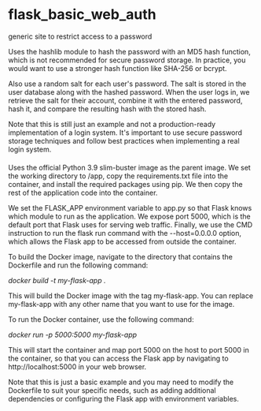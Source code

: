 # flask_basic_web_auth
generic site to restrict access to a password

Uses the hashlib module to hash the password with an MD5 hash function, which is not recommended for secure password storage. In practice, you would want to use a stronger hash function like SHA-256 or bcrypt.

Also use a random salt for each user's password. The salt is stored in the user database along with the hashed password. When the user logs in, we retrieve the salt for their account, combine it with the entered password, hash it, and compare the resulting hash with the stored hash.

Note that this is still just an example and not a production-ready implementation of a login system. It's important to use secure password storage techniques and follow best practices when implementing a real login system.


#### 
Uses the official Python 3.9 slim-buster image as the parent image. We set the working directory to /app, copy the requirements.txt file into the container, and install the required packages using pip. We then copy the rest of the application code into the container.

We set the FLASK_APP environment variable to app.py so that Flask knows which module to run as the application. We expose port 5000, which is the default port that Flask uses for serving web traffic. Finally, we use the CMD instruction to run the flask run command with the --host=0.0.0.0 option, which allows the Flask app to be accessed from outside the container.

To build the Docker image, navigate to the directory that contains the Dockerfile and run the following command:

*docker build -t my-flask-app .*

This will build the Docker image with the tag my-flask-app. You can replace my-flask-app with any other name that you want to use for the image.

To run the Docker container, use the following command:

*docker run -p 5000:5000 my-flask-app*

This will start the container and map port 5000 on the host to port 5000 in the container, so that you can access the Flask app by navigating to http://localhost:5000 in your web browser.

Note that this is just a basic example and you may need to modify the Dockerfile to suit your specific needs, such as adding additional dependencies or configuring the Flask app with environment variables.
